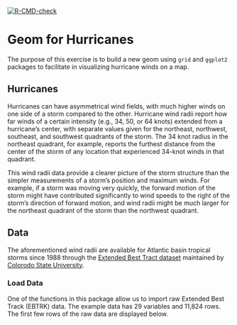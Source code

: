 <!-- badges: start -->
[![R-CMD-check](https://github.com/egarx/GeomHurricane/workflows/R-CMD-check/badge.svg)](https://github.com/egarx/GeomHurricane/actions)
<!-- badges: end -->


# Geom for Hurricanes

The purpose of this exercise is to build a new geom using `grid` and
`ggplot2` packages to facilitate in visualizing hurricane winds on a
map.

## Hurricanes

Hurricanes can have asymmetrical wind fields, with much higher winds on
one side of a storm compared to the other. Hurricane wind radii report
how far winds of a certain intensity (e.g., 34, 50, or 64 knots)
extended from a hurricane’s center, with separate values given for the
northeast, northwest, southeast, and southwest quadrants of the storm.
The 34 knot radius in the northeast quadrant, for example, reports the
furthest distance from the center of the storm of any location that
experienced 34-knot winds in that quadrant.

This wind radii data provide a clearer picture of the storm structure
than the simpler measurements of a storm’s position and maximum winds.
For example, if a storm was moving very quickly, the forward motion of
the storm might have contributed significantly to wind speeds to the
right of the storm’s direction of forward motion, and wind radii might
be much larger for the northeast quadrant of the storm than the
northwest quadrant.

## Data

The aforementioned wind radii are available for Atlantic basin tropical
storms since 1988 through the [Extended Best Tract
dataset](http://rammb.cira.colostate.edu/research/tropical_cyclones/tc_extended_best_track_dataset/)
maintained by [Colorodo State University](https://www.colostate.edu/).

### Load Data

One of the functions in this package allow us to import raw Extended
Best Track (EBTRK) data. The example data has 29 variables and 11,824
rows. The first few rows of the raw data are displayed below.
